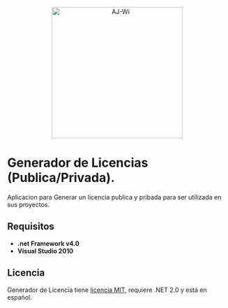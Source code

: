 <p align="center">
    <img src="https://github.com/AJ-Wi/AJ-Wi.github.io/blob/master/images/AJ-Wi.svg" width="300" title="AJ-Wi">
</p>

# Generador de Licencias (Publica/Privada).

Aplicacion para Generar un licencia publica y pribada para ser utilizada en sus proyectos.

## Requisitos

- **.net Framework v4.0**
- **Visual Studio 2010**

## Licencia

Generador de Licencia tiene [licencia MIT](https://github.com/AJ-Wi/AJ-GenerarLicencias_Vb/blob/master/LICENCE), requiere .NET 2.0 y está en español.
